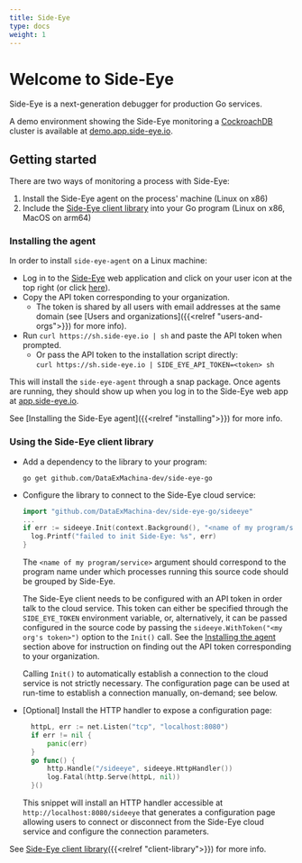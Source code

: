 ```yaml
---
title: Side-Eye
type: docs
weight: 1
---
```


# Welcome to Side-Eye

Side-Eye is a next-generation debugger for production Go services.

A demo environment showing the Side-Eye monitoring a
[CockroachDB](https://www.cockroachlabs.com/) cluster is available at
[demo.app.side-eye.io](https://demo.app.side-eye.io).

## Getting started

There are two ways of monitoring a process with Side-Eye:
1. Install the Side-Eye agent on the process' machine (Linux on x86)
2. Include the [Side-Eye client library] into your Go program (Linux on x86,
   MacOS on arm64)

### Installing the agent

In order to install `side-eye-agent` on a Linux machine:

- Log in to the [Side-Eye] web application and click on your user icon at the
  top right (or click [here](https://app.side-eye.dev/login)).
- Copy the API token corresponding to your organization.
  - The token is shared by all users with email addresses at the same domain (see
    [Users and organizations]({{<relref "users-and-orgs">}}) for more info).
- Run `curl https://sh.side-eye.io | sh` and paste the API token when prompted.
  - Or pass the API token to the installation script directly:  
    `curl https://sh.side-eye.io | SIDE_EYE_API_TOKEN=<token> sh`

This will install the `side-eye-agent` through a snap package. Once agents are
running, they should show up when you log in to the Side-Eye web app at
[app.side-eye.io](https://app.side-eye.io).

See [Installing the Side-Eye agent]({{<relref "installing">}}) for more info.

### Using the Side-Eye client library

- Add a dependency to the library to your program:
  ```shell
  go get github.com/DataExMachina-dev/side-eye-go
  ```
- Configure the library to connect to the Side-Eye cloud service:
  ```go
  import "github.com/DataExMachina-dev/side-eye-go/sideeye"
  ...
  if err := sideeye.Init(context.Background(), "<name of my program/service>"); err != nil {
    log.Printf("failed to init Side-Eye: %s", err)
  }
  ```
  The `<name of my program/service>` argument should correspond to the program
  name under which processes running this source code should be grouped by
  Side-Eye.

  The Side-Eye client needs to be configured with an API token in order talk to
  the cloud service. This token can either be specified through the
  `SIDE_EYE_TOKEN` environment variable, or, alternatively, it can be passed
  configured in the source code by passing the `sideeye.WithToken("<my org's
  token>")` option to the `Init()` call. See the [Installing the
  agent](#installing-the-agent) section above for instruction on finding out the
  API token corresponding to your organization.

  Calling `Init()` to automatically establish a connection to the cloud service is
  not strictly necessary. The configuration page can be used at run-time to
  establish a connection manually, on-demand; see below.
- \[Optional\] Install the HTTP handler to expose a configuration page:
  ```go
	httpL, err := net.Listen("tcp", "localhost:8080")
	if err != nil {
		panic(err)
	}
	go func() {
		http.Handle("/sideeye", sideeye.HttpHandler())
		log.Fatal(http.Serve(httpL, nil))
	}()
  ```
  This snippet will install an HTTP handler accessible at
  `http://localhost:8080/sideeye` that generates a configuration page allowing
  users to connect or disconnect from the Side-Eye cloud service and configure the
  connection parameters.

See [Side-Eye client library]({{<relref "client-library">}}) for more info.


[Side-Eye]: https://app.side-eye.io/
[Side-Eye client library]: https://github.com/DataExMachina-dev/side-eye-go
